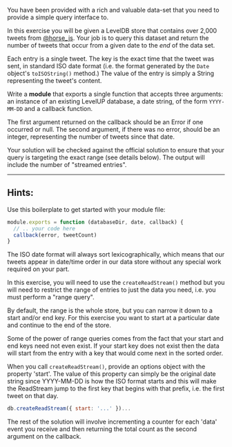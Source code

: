 You have been provided with a rich and valuable data-set that you
need to provide a simple query interface to.

In this exercise you will be given a LevelDB store that contains
over 2,000 tweets from [@horse_js](https://twitter.com/horse_js).
Your job is to query this dataset and return the number of tweets
that occur from a given date to the _end_ of the data set.

Each entry is a single tweet. The key is the exact time that the
tweet was sent, in standard ISO date format (i.e. the format
generated by the `Date` object's `toISOString()` method.) The value
of the entry is simply a String representing the tweet's content.

Write a **module** that exports a single function that
accepts three arguments: an instance of an existing LevelUP database,
a date string, of the form `YYYY-MM-DD` and a callback function.

The first argument returned on the callback should be an Error if one
occurred or null. The second argument, if there was no error, should
be an integer, representing the number of tweets since that date.

Your solution will be checked against the official solution to ensure
that your query is targeting the exact range (see details below).
The output will include the number of "streamed entries".

---

## Hints:

Use this boilerplate to get started with your module file:

```javascript
module.exports = function (databaseDir, date, callback) {
  // .. your code here
  callback(error, tweetCount)
}
```

The ISO date format will always sort lexicographically, which means
that our tweets appear in date/time order in our data store without
any special work required on your part.

In this exercise, you will need to use the `createReadStream()`
method but you will need to restrict the range of entries to just the
data you need, i.e. you must perform a "range query".

By default, the range is the whole store, but you can narrow it down
to a start and/or end key. For this exercise you want to start at
a particular date and continue to the end of the store.

Some of the power of range queries comes from the fact that your
start and end keys need not even exist. If your start key does not
exist then the data will start from the entry with a key that
would come next in the sorted order.

When you call `createReadStream()`, provide an options object with
the property 'start'. The value of this property can simply be the
original date string since YYYY-MM-DD is how the ISO format starts
and this will make the ReadStream jump to the first key that begins
with that prefix, i.e. the first tweet on that day.

```javascript
db.createReadStream({ start: '...' })...
```

The rest of the solution will involve incrementing a counter for each
'data' event you receive and then returning the total count as the
second argument on the callback.
